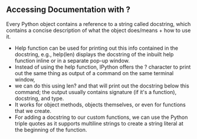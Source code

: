 ## **Accessing Documentation with ?** <br>
Every Python object contains a reference to a string called docstring, which contains a concise description of what the object does/means + how to use it.
- Help function can be used for printing out this info contained in the docstring, e.g., help(len) displays the docstring of the inbuilt help function inline or in a separate pop-up window.
- Instead of using the help function, IPython offers the ? character to print out the same thing as output of a command on the same terminal window,
- we can do this using len? and that will print out the docstring below this command; the output usually contains signature (if it's a function), docstring, and type.
- It works for object methods, objects themselves, or even for functions that we create.
- For adding a docstring to our custom functions, we can use the Python triple quotes as it supports multiline strings to create a string literal at the beginning of the function.
